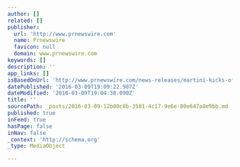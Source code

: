 ```yaml
---
author: []
related: []
publisher:
  url: 'http://www.prnewswire.com'
  name: Prnewswire
  favicon: null
  domain: www.prnewswire.com
keywords: []
description: ''
app_links: []
isBasedOnUrl: 'http://www.prnewswire.com/news-releases/martini-kicks-off-the-2016-formula-one-race-season-with-felipe-massa-and-valtteri-bottas-300233280.html#'
datePublished: '2016-03-09T19:09:22.987Z'
dateModified: '2016-03-09T19:04:38.090Z'
title: ''
sourcePath: _posts/2016-03-09-12b00c8b-3581-4c17-9e6e-80e647a8e9bb.md
published: true
inFeed: true
hasPage: false
inNav: false
_context: 'http://schema.org'
_type: MediaObject

---
```

<article style=""></article>